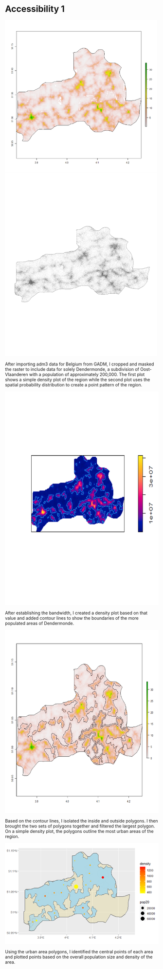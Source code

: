 # Accessibility 1

<img src="ddm_pop20.png" width="500" height="500" />  <img src="bel_adm3_ppp.png" width="500" height="600" /> 


After importing adm3 data for Belgium from GADM, I cropped and masked the raster to include data for solely Dendermonde, a subdivision of Oost-Vlaanderen with a population of approximately 200,000. The first plot shows a simple density plot of the region while the second plot uses the spatial probability distribution to create a point pattern of the region. 

<img src="ddm_density3.png" width="600" height="700" />

After establishing the bandwidth, I created a density plot based on that value and added contour lines to show the boundaries of the more populated areas of Dendermonde. 

<img src="pop_polys.png" width="600" height="600" /> 

Based on the contour lines, I isolated the inside and outside polygons. I then brought the two sets of polygons together and filtered the largest polygon. On a simple density plot, the polygons outline the most urban areas of the region.

![](ddm_dens_dots.png)

Using the urban area polygons, I identified the central points of each area and plotted points based on the overall population size and density of the area. 
